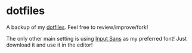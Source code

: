 # dotfiles

A backup of my [dotfiles](https://dotfiles.github.io/). Feel free to review/improve/fork!

The only other main setting is using [Input Sans](http://input.fontbureau.com) as my preferred font! Just download it and use it in the editor!